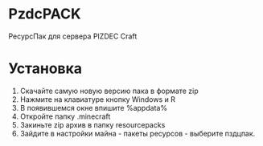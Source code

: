 # PzdcPACK
РесурсПак для сервера PIZDEC Craft

# Установка
1. Скачайте самую новую версию пака в формате zip
2. Нажмите на клавиатуре кнопку Windows и R
3. В появившемся окне впишите %appdata%
4. Откройте папку .minecraft
5. Закиньте zip архив в папку resourcepacks
6. Зайдите в настройки майна - пакеты ресурсов - выберите пздцпак.
